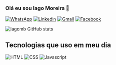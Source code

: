 ### Olá eu sou Iago Moreira 👋
[![WhatsApp](https://img.shields.io/badge/WhatsApp-25D366?style%3Dfor-the-badge%26logo%3Dwhatsapp%26logoColor%3Dwhite)](https://api.whatsapp.com/send?phone=82991810782&text=Ol%C3%A1%20vamos%20conversar)
[![Linkedin](https://img.shields.io/badge/LinkedIn-0077B5?style=for-the-badge&logo=linkedin&logoColor=white)](#)
[![Gmail](https://img.shields.io/badge/Gmail-D14836?style=for-the-badge&logo=gmail&logoColor=white)](iagoejesus61@gmail.com) [![Facebook](https://img.shields.io/badge/Facebook-1877F2?style=for-the-badge&logo=facebook&logoColor=white)](#)

![Iagomb GitHub stats](https://github-readme-stats.vercel.app/api?username=iagomb&show_icons=true&theme=radical)

## Tecnologias que uso em meu dia 

<div style="display: inline-block">
    <img src="https://img.shields.io/badge/HTML5-E34F26?style=for-the-badge&logo=html5&logoColor=white" alt="HTML" />
    <img src="https://img.shields.io/badge/CSS3-1572B6?style=for-the-badge&logo=css3&logoColor=white" alt="CSS" />
    <img src="https://img.shields.io/badge/JavaScript-F7DF1E?style=for-the-badge&logo=javascript&logoColor=black" alt="Javascript" />
    
</div>
